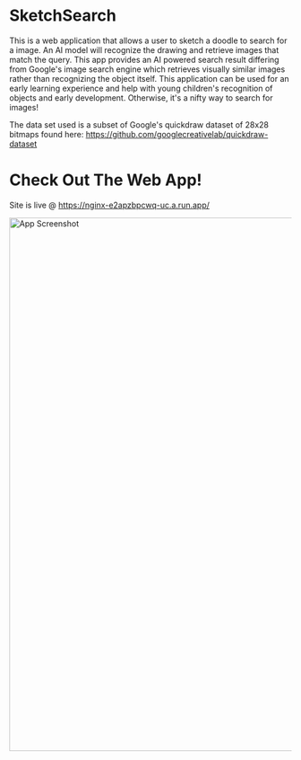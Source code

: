 # SketchSearch
This is a web application that allows a user to sketch a doodle to search for a image. An AI model will recognize the drawing and retrieve images that match the query. This app provides an AI powered search result differing from Google's image search engine which retrieves visually similar images rather than recognizing the object itself.
This application can be used for an early learning experience and help with young children's recognition of objects and early development. Otherwise, it's a nifty way to search for images!

The data set used is a subset of Google's quickdraw dataset of 28x28 bitmaps found here: https://github.com/googlecreativelab/quickdraw-dataset 
# Check Out The Web App!
Site is live @ https://nginx-e2apzbpcwq-uc.a.run.app/

<img width="950" alt="App Screenshot" src="https://github.com/LLeon360/SketchSearch/assets/103869590/e5887b1c-535a-48cd-b927-00f98b8967e2">
